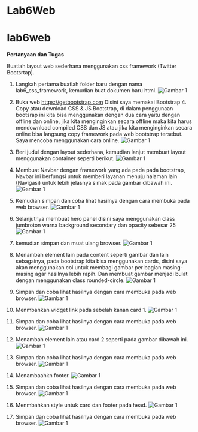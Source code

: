 # Lab6Web
# lab6web
<b>Pertanyaan dan Tugas</b>

Buatlah layout web sederhana menggunakan css framework (Twitter Bootsrtap).
1. Langkah pertama buatlah folder baru dengan nama lab6_css_framework, kemudian buat dokumen baru html.
![Gambar 1](screnshoot/ss1.png)

2. Buka web https://getbootstrap.com Disini saya memakai Bootstrap 4. Copy atau download CSS & JS Bootstrap, di dalam penggunaan bootsrap ini kita bisa menggunakan dengan dua cara yaitu dengan offline dan online, jika kita menginginkan secara offline maka kita harus mendownload compiled CSS dan JS atau jika kita menginginkan secara online bisa langsung copy framework pada web bootstrap tersebut. Saya mencoba menggunakan cara online.
![Gambar 1](screnshoot/ss1.png)

3. Beri judul dengan layout sederhana, kemudian lanjut membuat layout menggunakan container seperti berikut.
![Gambar 1](screnshoot/ss2.png)

4. Membuat Navbar dengan framework yang ada pada pada bootstrap, Navbar ini berfungsi untuk memberi layanan menuju halaman lain (Navigasi) untuk lebih jelasnya simak pada gambar dibawah ini.
![Gambar 1](screnshoot/ss3.png)

5. Kemudian simpan dan coba lihat hasilnya dengan cara membuka pada web browser.
![Gambar 1](screnshoot/ss4.png)

6. Selanjutnya membuat hero panel disini saya menggunakan class jumbroton warna background secondary dan opacity sebesar 25
![Gambar 1](screnshoot/ss5.png)

7. kemudian simpan dan muat ulang browser.
![Gambar 1](screnshoot/ss6.png)

8. Menambah element lain pada content seperti gambar dan lain sebagainya, pada bootstrap kita bisa menggunakan cards, disini saya akan menggunakan col untuk membagi gambar per bagian masing-masing agar hasilnya lebih rapih. Dan membuat gambar menjadi bulat dengan menggunakan class rounded-circle.
![Gambar 1](screnshoot/ss7.png)

9. Simpan dan coba lihat hasilnya dengan cara membuka pada web browser.
![Gambar 1](screnshoot/ss1.png)

10. Menmbahkan widget link pada sebelah kanan card 1.
![Gambar 1](screnshoot/ss8.png)

11. Simpan dan coba lihat hasilnya dengan cara membuka pada web browser.
![Gambar 1](screnshoot/ss9.png)

12. Menambah element lain atau card 2 seperti pada gambar dibawah ini.
![Gambar 1](screnshoot/ss10.png)

13. Simpan dan coba lihat hasilnya dengan cara membuka pada web browser.
![Gambar 1](screnshoot/ss11.png)

14. Menambaahkn footer.
![Gambar 1](screnshoot/ss12.png)

15. Simpan dan coba lihat hasilnya dengan cara membuka pada web browser.
![Gambar 1](screnshoot/ss13.png)

16. Menmbahkan style untuk card dan footer pada head.
![Gambar 1](screnshoot/ss14.png)

17. Simpan dan coba lihat hasilnya dengan cara membuka pada web browser.
![Gambar 1](screnshoot/ss15.png)
